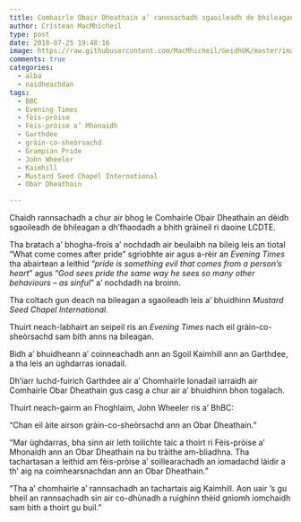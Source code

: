 ```yaml
---
title: Comhairle Obair Dheathain a’ rannsachadh sgaoileadh de bhileagan a dh’fhaodadh a bhith gràineil ri daoine LCDTE
author: Crìstean MacMhìcheil
type: post
date: 2018-07-25 19:48:16
image: https://raw.githubusercontent.com/MacMhicheil/GeidhUK/master/images/2018-07-25-comhairle-obair-dheathain-a-rannsachadh-sgaoileadh-de-bhileagan-a-dhfhaodadh-a-bhith-graineil-ri-daoine-lcdte.jpg
comments: true
categories:
  - alba
  - naidheachdan
tags:
  - BBC
  - Evening Times
  - fèis-pròise
  - Fèis-pròise a’ Mhonaidh
  - Garthdee
  - gràin-co-sheòrsachd
  - Grampian Pride
  - John Wheeler
  - Kaimhill
  - Mustard Seed Chapel International
  - Obar Dheathain

---
```

Chaidh rannsachadh a chur air bhog le Comhairle Obair Dheathain an dèidh sgaoileadh de bhileagan a dh&#8217;fhaodadh a bhith gràineil ri daoine LCDTE.

<!--more-->

Tha bratach a&#8217; bhogha-frois a&#8217; nochdadh air beulaibh na bileig leis an tiotal &#8220;What come comes after pride&#8221; sgrìobhte air agus a-rèir an _Evening Times_ tha abairtean a leithid &#8220;_pride is something evil that comes from a person’s heart_&#8221; agus &#8220;_God sees pride the same way he sees so many other behaviours – as sinful_” a&#8217; nochdadh na broinn.

Tha coltach gun deach na bileagan a sgaoileadh leis a&#8217; bhuidhinn _Mustard Seed Chapel International_.

Thuirt neach-labhairt an seipeil ris an _Evening Times_ nach eil gràin-co-sheòrsachd sam bith anns na bileagan.

Bidh a&#8217; bhuidheann a&#8217; coinneachadh ann an Sgoil Kaimhill ann an Garthdee, a tha leis an ùghdarras ionadail.

Dh&#8217;iarr luchd-fuirich Garthdee air a&#8217; Chomhairle Ionadail iarraidh air Comhairle Obar Dheathain gus casg a chur air a&#8217; bhuidhinn bhon togalach.

Thuirt neach-gairm an Fhoghlaim, John Wheeler ris a&#8217; BhBC:

&#8220;Chan eil àite airson gràin-co-sheòrsachd ann an Obar Dheathain.&#8221;

&#8220;Mar ùghdarras, bha sinn air leth toilichte taic a thoirt ri Fèis-pròise a’ Mhonaidh ann an Obar Dheathain na bu tràithe am-bliadhna. Tha tachartasan a leithid am fèis-pròise a&#8217; soillearachadh an iomadachd làidir a th&#8217; aig na coimhearsnachdan ann an Obar Dheathain.&#8221;

&#8220;Tha a&#8217; chomhairle a&#8217; rannsachadh an tachartais aig Kaimhill. Aon uair &#8217;s gu bheil an rannsachadh sin air co-dhùnadh a ruighinn thèid gnìomh iomchaidh sam bith a thoirt gu buil.&#8221;
